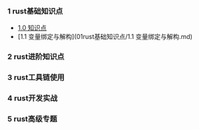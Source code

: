 ### 1 rust基础知识点

  * [1.0 知识点](01rust基础知识点/00rust知识点.md)
  * [1.1 变量绑定与解构](01rust基础知识点/1.1 变量绑定与解构.md)

### 2 rust进阶知识点

### 3 rust工具链使用

### 4 rust开发实战

### 5 rust高级专题